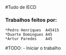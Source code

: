 #Tudo de IECD 

### Trabalhos feitos por:
	*Pedro Henriques  A45415
	*Duarte Domingues A45
	*Artur Paredes    A45	
#TODO:
	- Iniciar o trabalho
